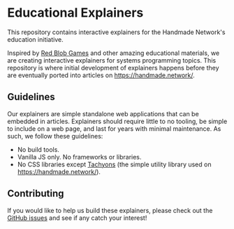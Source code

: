 # Educational Explainers

This repository contains interactive explainers for the Handmade Network's education initiative.

Inspired by [Red Blob Games](https://www.redblobgames.com/) and other amazing educational materials, we are creating interactive explainers for systems programming topics. This repository is where initial development of explainers happens before they are eventually ported into articles on https://handmade.network/.

## Guidelines

Our explainers are simple standalone web applications that can be embedded in articles. Explainers should require little to no tooling, be simple to include on a web page, and last for years with minimal maintenance. As such, we follow these guidelines:

- No build tools.
- Vanilla JS only. No frameworks or libraries.
- No CSS libraries except [Tachyons](http://tachyons.io/) (the simple utility library used on https://handmade.network/).

## Contributing

If you would like to help us build these explainers, please check out the [GitHub issues](https://github.com/HandmadeNetwork/explainers/issues) and see if any catch your interest!
